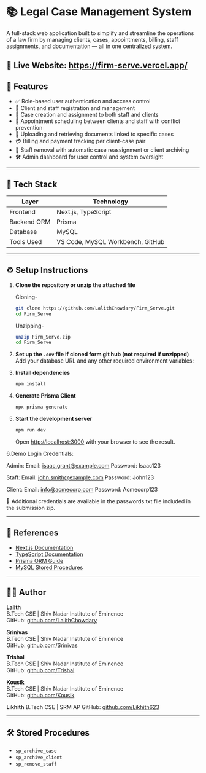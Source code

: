 # 📚 Legal Case Management System

A full-stack web application built to simplify and streamline the operations of a law firm by managing clients, cases, appointments, billing, staff assignments, and documentation — all in one centralized system.

## 🔗 Live Website: <a href="https://firm-serve.vercel.app/">https://firm-serve.vercel.app/</a> 


## 📌 Features

- ✅ Role-based user authentication and access control
- 👤 Client and staff registration and management
- 📁 Case creation and assignment to both staff and clients
- 📅 Appointment scheduling between clients and staff with conflict prevention
- 📄 Uploading and retrieving documents linked to specific cases
- 💳 Billing and payment tracking per client-case pair
- 🔄 Staff removal with automatic case reassignment or client archiving
- 🛠 Admin dashboard for user control and system oversight

---

## 🧰 Tech Stack

| Layer        | Technology           |
|--------------|----------------------|
| Frontend     | Next.js, TypeScript  |
| Backend ORM  | Prisma               |
| Database     | MySQL                |
| Tools Used   | VS Code, MySQL Workbench, GitHub |

---

## ⚙️ Setup Instructions

1. **Clone the repository or unzip the attached file**

   Cloning-

   ```bash
   git clone https://github.com/LalithChowdary/Firm_Serve.git
   cd Firm_Serve
   ```
   
   Unzipping-

   ```bash
   unzip Firm_Serve.zip
   cd Firm_Serve
   ```

2. **Set up the `.env` file if cloned form git hub (not required if unzipped)**
   Add your database URL and any other required environment variables:
   


3. **Install dependencies**
   ```bash
   npm install
   ```

4. **Generate Prisma Client**
   ```bash
   npx prisma generate
   ```
   

5. **Start the development server**
   ```bash
   npm run dev
   ```

   Open [http://localhost:3000](http://localhost:3000) with your browser to see the result.

6.Demo Login Credentials:

  Admin:
  Email: isaac.grant@example.com
  Password: Isaac123

  Staff:
  Email: john.smith@example.com
  Password: John123

  Client:
  Email: info@acmecorp.com
  Password: Acmecorp123

  📁 Additional credentials are available in the passwords.txt file included in the submission zip.

---

## 🔗 References

- [Next.js Documentation](https://nextjs.org/docs)
- [TypeScript Documentation](https://www.typescriptlang.org/docs/)
- [Prisma ORM Guide](https://www.prisma.io/docs)
- [MySQL Stored Procedures](https://www.mysqltutorial.org/mysql-stored-procedure/)

---

## 👨‍💻 Author

**Lalith**  
B.Tech CSE | Shiv Nadar Institute of Eminence  
GitHub: [github.com/LalithChowdary](https://github.com/LalithChowdary)

**Srinivas**  
B.Tech CSE | Shiv Nadar Institute of Eminence  
GitHub: [github.com/Srinivas](https://github.com/srinivas-2535)

**Trishal**  
B.Tech CSE | Shiv Nadar Institute of Eminence  
GitHub: [github.com/Trishal](https://github.com/trishaladabala)

**Kousik**  
B.Tech CSE | Shiv Nadar Institute of Eminence  
GitHub: [github.com/Kousik](https://github.com/Kowshik3073)

**Likhith**
B.Tech CSE | SRM AP
GitHub: [github.com/Likhith623](https://github.com/Likhith623)



---

## 🛠 Stored Procedures

- `sp_archive_case`
- `sp_archive_client`
- `sp_remove_staff`
